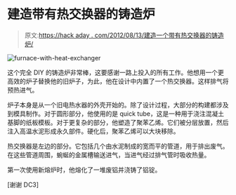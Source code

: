 # 建造带有热交换器的铸造炉

> 原文:[https://hack aday . com/2012/08/13/建造一个带有热交换器的铸造炉/](https://hackaday.com/2012/08/13/building-a-casting-furnace-with-heat-exchanger/)

![](../Images/790f566fb89a3d868db0fc5844439ab6.png "furnace-with-heat-exchanger")

这个完全 DIY 的铸造炉非常棒，这要感谢一路上投入的所有工作。他想用一个更高效的炉子替换他的旧炉子，为此，他在设计中内置了一个热交换器。这样排气将预热进气。

炉子本身是从一个旧电热水器的外壳开始的。除了设计过程，大部分的构建都涉及到模具制作。对于圆形部分，他使用的是 quick tube，这是一种用于浇注混凝土基脚的纸板模板。对于更复杂的部分，他塑造了聚苯乙烯。它们被分层放置，然后注入高温水泥形成永久部件。硬化后，聚苯乙烯可以大块移除。

热交换器是左边的部分。它包括几个由水泥制成的宽而平的管道，用于排出废气。在这些管道周围，蜿蜒的金属槽输送进气，当进气经过排气管时吸收热量。

第一次使用新熔炉时，他熔化了一堆废铝并浇铸了铝锭。

[谢谢 DC3]